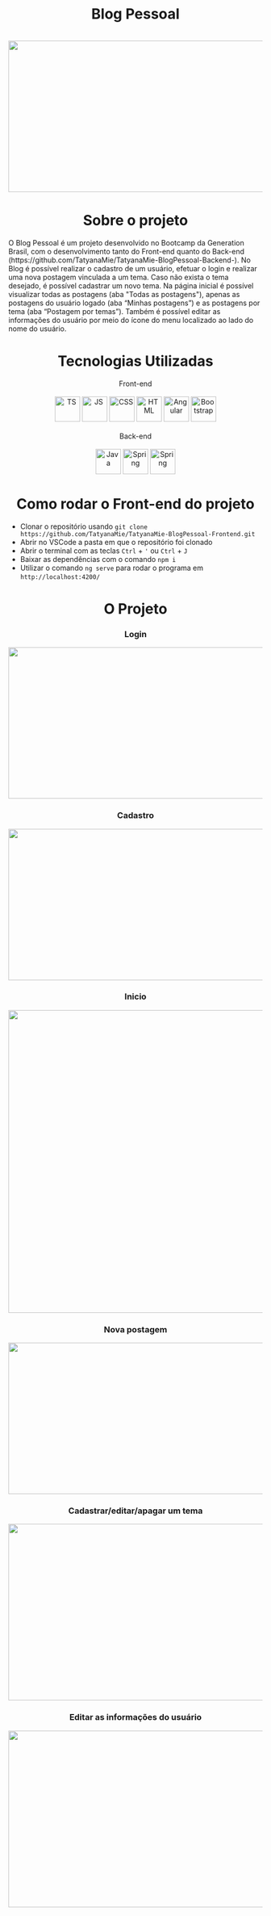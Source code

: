 <div align="center">

# Blog Pessoal
<br>
<img height="300 px" width= "750px" src= "https://user-images.githubusercontent.com/95664189/158499036-e6d2e6e9-8700-4c75-8d12-92ae431cc57f.png" >
</div>

<div align="center">
  
# Sobre o projeto
  
</div>
O Blog Pessoal é um projeto desenvolvido no Bootcamp da Generation Brasil, com o desenvolvimento tanto do Front-end quanto do Back-end (https://github.com/TatyanaMie/TatyanaMie-BlogPessoal-Backend-).
No Blog é possível realizar o cadastro de um usuário, efetuar o login e realizar uma nova postagem vinculada a um tema.
Caso não exista o tema desejado, é possível cadastrar um novo tema. 
Na página inicial é possível visualizar todas as postagens (aba "Todas as postagens"), apenas as postagens do usuário logado (aba “Minhas postagens”) e as postagens por tema (aba “Postagem por temas”). 
Também é possível editar as informações do usuário por meio do ícone do menu localizado ao lado do nome do usuário.



<div align="center">
  
# Tecnologias Utilizadas
  
</div>

<div align="center"> Front-end </div>

<div style="display: inline_block" align="center"><br>
<img alt="TS" height="50" width="50" src="https://cdn.jsdelivr.net/gh/devicons/devicon/icons/typescript/typescript-plain.svg" />
<img alt="JS" height="50" width="50" src="https://cdn.jsdelivr.net/gh/devicons/devicon/icons/javascript/javascript-plain.svg" />
<img  alt="CSS" height="50" width="50"  src="https://cdn.jsdelivr.net/gh/devicons/devicon/icons/css3/css3-plain.svg" />
<img alt="HTML" height="50" width="50" src="https://cdn.jsdelivr.net/gh/devicons/devicon/icons/html5/html5-plain.svg" />
<img alt="Angular" height="50" width="50" src="https://cdn.jsdelivr.net/gh/devicons/devicon/icons/angularjs/angularjs-plain.svg" />
<img alt="Bootstrap" height="50" width="50" src="https://cdn.jsdelivr.net/gh/devicons/devicon/icons/bootstrap/bootstrap-plain.svg" />
</div>
<br>
<div align="center"> Back-end </div>
<div style="display: inline_block" align="center"><br>
<img alt="Java" height="50" width="50" src="https://cdn.jsdelivr.net/gh/devicons/devicon/icons/java/java-plain-wordmark.svg" />
<img alt="Spring" height="50" width="50" src="https://cdn.jsdelivr.net/gh/devicons/devicon/icons/spring/spring-original.svg" />
<img alt="Spring" height="50" width="50"  src="https://cdn.jsdelivr.net/gh/devicons/devicon/icons/mysql/mysql-original.svg" />
</div>

<div align="center">
  
# Como rodar o Front-end do projeto
  
</div>

- Clonar o repositório usando `git clone https://github.com/TatyanaMie/TatyanaMie-BlogPessoal-Frontend.git`
- Abrir no VSCode a pasta em que o repositório foi clonado
- Abrir o terminal com as teclas `Ctrl` + `'` ou `Ctrl` + `J`
- Baixar as dependências com o comando `npm i` 
- Utilizar o comando `ng serve` para rodar o programa em `http://localhost:4200/`

<div align="center">

# O Projeto
  
</div>

<div align="center">
  
### Login

<img height="300 px" width= "700px" src= "https://user-images.githubusercontent.com/95664189/158504885-e960a2ad-0fec-409a-97be-5de23a4db7bf.png" >
  
### Cadastro
<img height="300 px" width= "700px" src= "https://user-images.githubusercontent.com/95664189/158504790-ceff94d6-a95a-471d-b7c8-7d4c49d87a52.png" >
  
### Inicio
<img height="600 px" width= "700px" src= "https://user-images.githubusercontent.com/95664189/158506242-67832991-8478-4e43-9ddb-54fe6c04dbe9.png" >
  
### Nova postagem
<img height="300 px" width= "700px" src= "https://user-images.githubusercontent.com/95664189/158506355-7bf106e1-99b7-4e69-b09c-9cb5850a14f3.png" >
  
### Cadastrar/editar/apagar um tema
<img height="350 px" width= "700px" src= "https://user-images.githubusercontent.com/95664189/158506550-ecfed7d7-d0ac-459f-942f-2212257e9d51.png" >
  
### Editar as informações do usuário
<img height="350 px" width= "700px" src= "https://user-images.githubusercontent.com/95664189/158506821-0d91923c-4c5e-4a1d-922a-af3a409a4871.png" >

</div>



